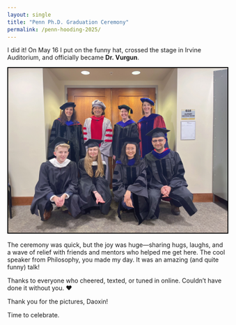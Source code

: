 ```yaml
---
layout: single
title: "Penn Ph.D. Graduation Ceremony"
permalink: /penn-hooding-2025/
---
```


I did it! On May 16 I put on the funny hat, crossed the stage in Irvine Auditorium, and officially became **Dr. Vurgun**.  

<div style="text-align:center; margin: 1em 0;">
  <img src="/assets/images/Vurgun_Penn_graduation.jpeg" alt="Freshly hooded ✨" style="border:2px solid #000; max-width:100%; height:auto;">
</div>

The ceremony was quick, but the joy was huge—sharing hugs, laughs, and a wave of relief with friends and mentors who helped me get here. The cool speaker from Philosophy, you made my day. It was an amazing (and quite funny) talk!

Thanks to everyone who cheered, texted, or tuned in online. Couldn’t have done it without you. ❤️

Thank you for the pictures, Daoxin!

Time to celebrate.

